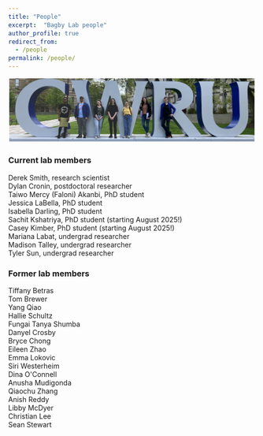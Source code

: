 ```yaml
---
title: "People"
excerpt:  "Bagby Lab people"
author_profile: true
redirect_from:
  - /people
permalink: /people/
---
```


![Bagby lab, spring 2025](/images/Composite_lab_photo_May2025.png)

### Current lab members

Derek Smith, research scientist  
Dylan Cronin, postdoctoral researcher  
Taiwo Mercy (Faloni) Akanbi, PhD student     
Jessica LaBella, PhD student  
Isabella Darling, PhD student  
Sachit Kshatriya, PhD student (starting August 2025!)  
Casey Kimber, PhD student (starting August 2025!)  
Mariana Labat, undergrad researcher   
Madison Talley, undergrad researcher   
Tyler Sun, undergrad researcher   

### Former lab members

Tiffany Betras  
Tom Brewer   
Yang Qiao  
Hallie Schultz  
Fungai Tanya Shumba  
Danyel Crosby  
Bryce Chong  
Eileen Zhao  
Emma Lokovic  
Siri Westerheim  
Dina O'Connell   
Anusha Mudigonda    
Qiaochu Zhang  
Anish Reddy  
Libby McDyer  
Christian Lee  
Sean Stewart  

<!---### Join us!--->

<!---We have projects for people who like to get their boots muddy, people who like to work at the bench, and people who like to poke at code.  If you like to do any or (especially) all of these things, get in touch!--->

